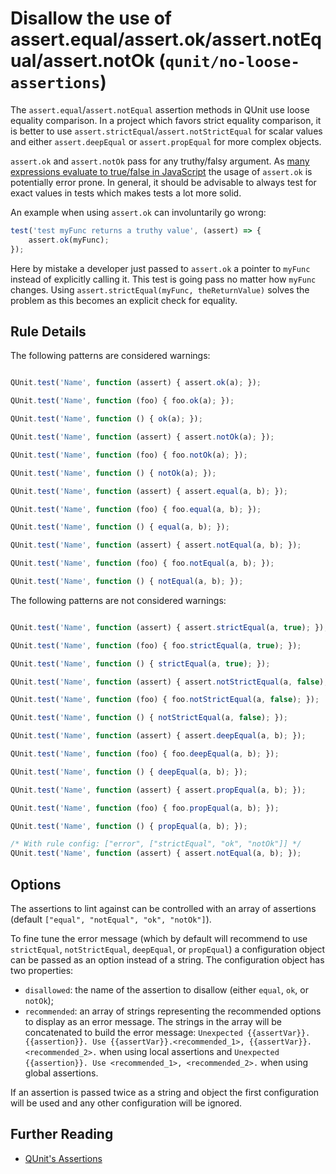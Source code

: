 # Disallow the use of assert.equal/assert.ok/assert.notEqual/assert.notOk (`qunit/no-loose-assertions`)

<!-- end auto-generated rule header -->

The `assert.equal`/`assert.notEqual` assertion methods in QUnit use loose equality comparison. In a project which favors strict equality comparison, it is better to use `assert.strictEqual`/`assert.notStrictEqual` for scalar values and either `assert.deepEqual` or `assert.propEqual` for more complex objects.

`assert.ok` and `assert.notOk` pass for any truthy/falsy argument. As [many expressions evaluate to true/false in JavaScript](https://developer.mozilla.org/en-US/docs/Glossary/Truthy) the usage of `assert.ok` is potentially error prone. In general, it should be advisable to always test for exact values in tests which makes tests a lot more solid.

An example when using `assert.ok` can involuntarily go wrong:

```js
test('test myFunc returns a truthy value', (assert) => {
    assert.ok(myFunc);
});
```

Here by mistake a developer just passed to `assert.ok` a pointer to `myFunc` instead of explicitly calling it. This test is going pass no matter how `myFunc` changes. Using `assert.strictEqual(myFunc, theReturnValue)` solves the problem as this becomes an explicit check for equality.

## Rule Details

The following patterns are considered warnings:

```js

QUnit.test('Name', function (assert) { assert.ok(a); });

QUnit.test('Name', function (foo) { foo.ok(a); });

QUnit.test('Name', function () { ok(a); });

QUnit.test('Name', function (assert) { assert.notOk(a); });

QUnit.test('Name', function (foo) { foo.notOk(a); });

QUnit.test('Name', function () { notOk(a); });

QUnit.test('Name', function (assert) { assert.equal(a, b); });

QUnit.test('Name', function (foo) { foo.equal(a, b); });

QUnit.test('Name', function () { equal(a, b); });

QUnit.test('Name', function (assert) { assert.notEqual(a, b); });

QUnit.test('Name', function (foo) { foo.notEqual(a, b); });

QUnit.test('Name', function () { notEqual(a, b); });

```

The following patterns are not considered warnings:

```js

QUnit.test('Name', function (assert) { assert.strictEqual(a, true); });

QUnit.test('Name', function (foo) { foo.strictEqual(a, true); });

QUnit.test('Name', function () { strictEqual(a, true); });

QUnit.test('Name', function (assert) { assert.notStrictEqual(a, false); });

QUnit.test('Name', function (foo) { foo.notStrictEqual(a, false); });

QUnit.test('Name', function () { notStrictEqual(a, false); });

QUnit.test('Name', function (assert) { assert.deepEqual(a, b); });

QUnit.test('Name', function (foo) { foo.deepEqual(a, b); });

QUnit.test('Name', function () { deepEqual(a, b); });

QUnit.test('Name', function (assert) { assert.propEqual(a, b); });

QUnit.test('Name', function (foo) { foo.propEqual(a, b); });

QUnit.test('Name', function () { propEqual(a, b); });

/* With rule config: ["error", ["strictEqual", "ok", "notOk"]] */
QUnit.test('Name', function (assert) { assert.notEqual(a, b); });

```

## Options

The assertions to lint against can be controlled with an array of assertions (default `["equal", "notEqual", "ok", "notOk"]`).

To fine tune the error message (which by default will recommend to use `strictEqual`, `notStrictEqual`, `deepEqual`, or `propEqual`) a configuration object can be passed as an option instead of a string. The configuration object has two properties:

* `disallowed`: the name of the assertion to disallow (either `equal`, `ok`, or `notOk`);
* `recommended`: an array of strings representing the recommended options to display as an error message. The strings in the array will be concatenated to build the error message: `Unexpected {{assertVar}}.{{assertion}}. Use {{assertVar}}.<recommended_1>, {{assertVar}}.<recommended_2>.` when using local assertions and `Unexpected {{assertion}}. Use <recommended_1>, <recommended_2>.` when using global assertions.

If an assertion is passed twice as a string and object the first configuration will be used and any other configuration will be ignored.

## Further Reading

* [QUnit's Assertions](https://api.qunitjs.com/category/assert/)
